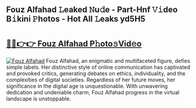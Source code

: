 ## Fouz Alfahad 𝙻eaked 𝙽u𝚍e - Part-Hnf 𝚅𝚒deo B𝚒kini 𝙿hotos - Hot All 𝙻eaks yd5H5

# <h2><a href="http://ld72cri.urlbe.top/?page=Fouz+Alfahad">🔗🔗👉👉 Fouz Alfahad P𝚑oto𝚜Vid𝚎o</a></h2>

[![Fouz Alfahad](https://i.imgur.com/eBuTRDB.gif)](http://ld72cri.urlbe.top/?page=Fouz+Alfahad)
Fouz Alfahad, an enigmatic and multifaceted figure, defies simple labels. Her distinctive style of online communication has captivated and provoked critics, generating debates on ethics, individuality, and the complexities of digital societies. Regardless of her future moves, her significance in the digital age is unquestionable. With unwavering dedication and undeniable charm, Fouz Alfahad progress in the virtual landscape is unstoppable.
